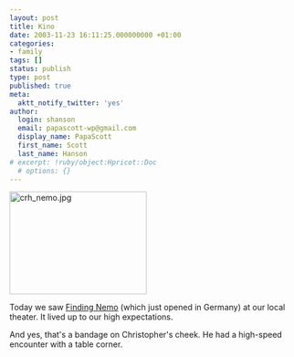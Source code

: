 ```yaml
---
layout: post
title: Kino
date: 2003-11-23 16:11:25.000000000 +01:00
categories:
- family
tags: []
status: publish
type: post
published: true
meta:
  aktt_notify_twitter: 'yes'
author:
  login: shanson
  email: papascott-wp@gmail.com
  display_name: PapaScott
  first_name: Scott
  last_name: Hanson
# excerpt: !ruby/object:Hpricot::Doc
  # options: {}
---
```

<p><img alt="crh_nemo.jpg" src="http://www.papascott.de/wordpress/wp-content/uploads/2003/11/crh_nemo.jpg" width="240" height="180" border="0" /></p>
<p>Today we saw <a href="http://disney.go.com/disneyvideos/animatedfilms/findingnemo/index2.html">Finding Nemo</a> (which just opened in Germany) at our local theater. It lived up to our high expectations.</p>
<p>And yes, that's a bandage on Christopher's cheek. He had a high-speed encounter with a table corner.</p>
